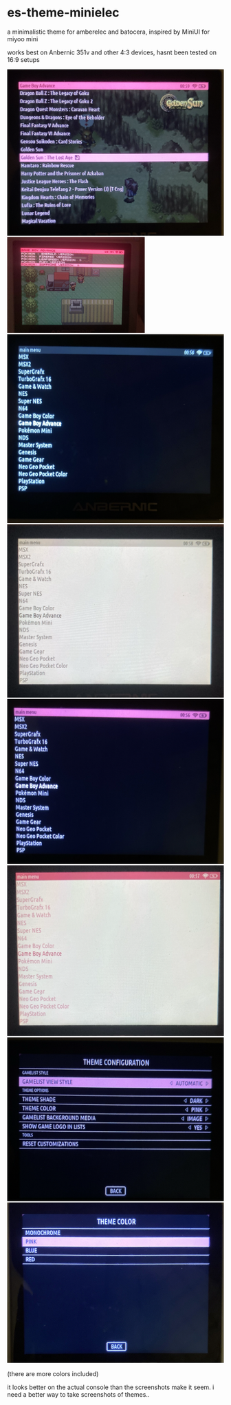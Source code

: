 # es-theme-minielec
a minimalistic theme for amberelec and batocera, inspired by MiniUI for miyoo mini

works best on Anbernic 351v and other 4:3 devices, hasnt been tested on 16:9 setups

![](screenshots/minielec_gamelist.png)
![](screenshots/minielec_gamelist2.png)
![](screenshots/minielec_dark_monochrome.png)
![](screenshots/minielec_light_monochrome.png)
![](screenshots/minielec_dark_pink.png)
![](screenshots/minielec_light_pink.png)
![](screenshots/minielec_settings.png)
![](screenshots/minielec_colors.png)

(there are more colors included)

it looks better on the actual console than the screenshots make it seem. i need a better way to take screenshots of themes..
